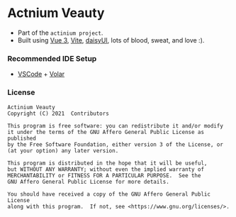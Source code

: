 # Actnium Veauty

- Part of the `actinium project`.
- Built using [Vue 3](https://v3.vuejs.org/guide/introduction.html), [Vite](https://vitejs.dev/guide/), [daisyUI](https://daisyui.com/), lots of blood, sweat, and love :).

### Recommended IDE Setup

- [VSCode](https://code.visualstudio.com/) + [Volar](https://marketplace.visualstudio.com/items?itemName=johnsoncodehk.volar)

### License

```ascii
Actinium Veauty
Copyright (C) 2021  Contributors

This program is free software: you can redistribute it and/or modify
it under the terms of the GNU Affero General Public License as published
by the Free Software Foundation, either version 3 of the License, or
(at your option) any later version.

This program is distributed in the hope that it will be useful,
but WITHOUT ANY WARRANTY; without even the implied warranty of
MERCHANTABILITY or FITNESS FOR A PARTICULAR PURPOSE.  See the
GNU Affero General Public License for more details.

You should have received a copy of the GNU Affero General Public License
along with this program.  If not, see <https://www.gnu.org/licenses/>.
```

